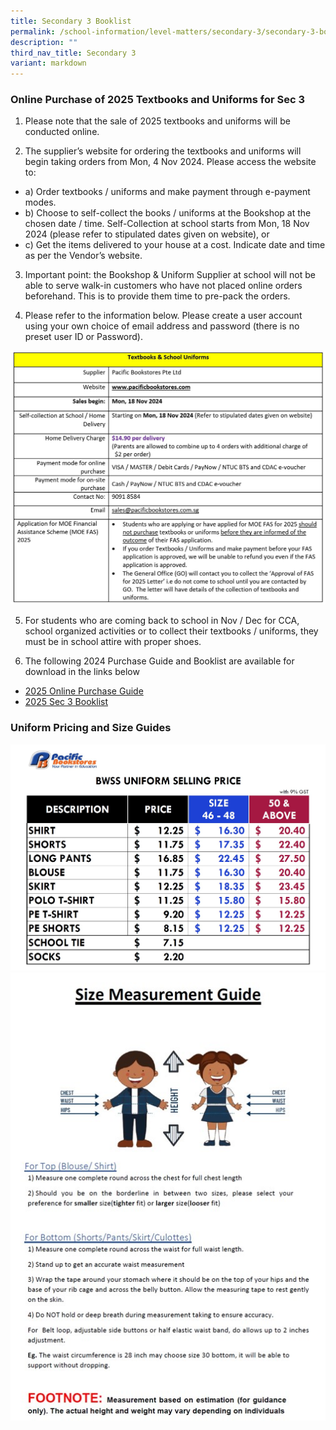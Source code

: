 ```yaml
---
title: Secondary 3 Booklist
permalink: /school-information/level-matters/secondary-3/secondary-3-booklist/
description: ""
third_nav_title: Secondary 3
variant: markdown
---
```

### Online Purchase of 2025 Textbooks and Uniforms for Sec 3

1. Please note that the sale of 2025 textbooks and uniforms will be conducted online.

2. The supplier’s website for ordering the textbooks and uniforms will begin taking orders from Mon, 4 Nov 2024. Please access the website to: 
* a)	Order textbooks / uniforms and make payment through e-payment modes. 
* b)	Choose to self-collect the books / uniforms at the Bookshop at the chosen date / time. Self-Collection at school starts from Mon, 18 Nov 2024 (please refer to stipulated dates given on website), or 
* c)	Get the items delivered to your house at a cost.  Indicate date and time as per the Vendor’s website.

3. Important point: the Bookshop & Uniform Supplier at school will not be able to serve walk-in customers who have not placed online orders beforehand.  This is to provide them time to pre-pack the orders. 

4. Please refer to the information below. Please create a user account using your own choice of email address and password (there is no preset user ID or Password).

![Online Purchase Instructions](/images/School%20Information/Booklist%20and%20Uniform/2025_Online_purchase_Instructions.jpg)

5.	For students who are coming back to school in Nov / Dec for CCA, school organized activities or to collect their textbooks / uniforms, they must be in school attire with proper shoes.

6. The following 2024 Purchase Guide and Booklist are available for download in the links below

* [2025 Online Purchase Guide](/files/Book%20Lists/2025/Online_Purchase_Guide.pdf)
* [2025 Sec 3 Booklist](/files/Book%20Lists/2025/S3_Booklist_2025.pdf)


### Uniform Pricing and Size Guides
![](/images/School%20Information/Booklist%20and%20Uniform/2025_uniform_price_list.jpg)
![](/images/Size%20guide.jpg)